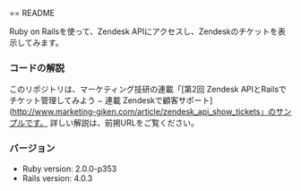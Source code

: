 == README

Ruby on Railsを使って、Zendesk APIにアクセスし、Zendeskのチケットを表示してみます。

### コードの解説

このリポジトリは、マーケティング技研の連載「[第2回 Zendesk APIとRailsでチケット管理してみよう − 連載 Zendeskで顧客サポート](http://www.marketing-giken.com/article/zendesk_api_show_tickets」のサンプルです。 詳しい解説は、前掲URLをご覧ください。

### バージョン

* Ruby version: 2.0.0-p353
* Rails version: 4.0.3
